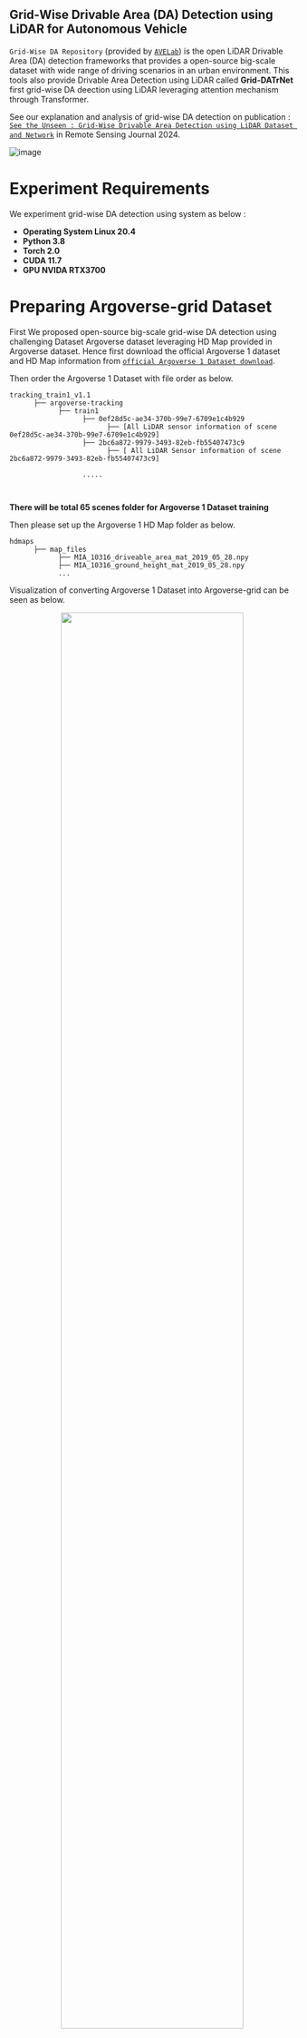 ## Grid-Wise Drivable Area (DA) Detection using LiDAR for Autonomous Vehicle

`Grid-Wise DA Repository` (provided by [`AVELab`](http://ave.kaist.ac.kr/)) is the open LiDAR Drivable Area (DA) detection frameworks that provides a open-source big-scale dataset with wide range of driving scenarios in an urban environment. This tools also provide Drivable Area Detection using LiDAR called **Grid-DATrNet** first grid-wise DA deection using LiDAR leveraging attention mechanism through Transformer.

See our explanation and analysis of grid-wise DA detection on publication : [`See the Unseen : Grid-Wise Drivable Area Detection using LiDAR Dataset and Network`]( https://www.preprints.org/manuscript/202409.1668/v1 ) in Remote Sensing Journal 2024.

![image](./docs/imgs/visualization_of_grid_wise_DA_Detection_using_GridDATrNet.gif)

# Experiment Requirements

We experiment grid-wise DA detection using system as below :
- **Operating System Linux 20.4**
- **Python 3.8**
- **Torch 2.0**
- **CUDA 11.7**
- **GPU NVIDA RTX3700**

# Preparing Argoverse-grid Dataset

First We proposed open-source big-scale grid-wise DA detection using challenging Dataset Argoverse dataset leveraging HD Map provided in Argoverse dataset. Hence first download the official Argoverse 1 dataset and HD Map information from [`official Argoverse 1 Dataset download`](https://www.argoverse.org/av1.html).

Then order the Argoverse 1 Dataset with file order as below.

```
tracking_train1_v1.1
      ├── argoverse-tracking
            ├── train1
                  ├── 0ef28d5c-ae34-370b-99e7-6709e1c4b929
                        ├── [All LiDAR sensor information of scene  0ef28d5c-ae34-370b-99e7-6709e1c4b929]
                  ├── 2bc6a872-9979-3493-82eb-fb55407473c9
                        ├── [ All LiDAR Sensor information of scene 2bc6a872-9979-3493-82eb-fb55407473c9]
                  
                  .....
                  
                  
``` 

**There will be total 65 scenes folder for Argoverse 1 Dataset training**

Then please set up the Argoverse 1 HD Map folder as below.

```
hdmaps
      ├── map_files
            ├── MIA_10316_driveable_area_mat_2019_05_28.npy
            ├── MIA_10316_ground_height_mat_2019_05_28.npy
            ...

```

Visualization of converting Argoverse 1 Dataset into Argoverse-grid can be seen as below.

<p align="center">
  <img src = "./docs/imgs/Drivable_Area_Label_Example_of_Drivable_Area_Dataset_using_Argoverse_1_Dataset.png" width="80%">
</p>

# Experiment Installation
Then please install modified Argoverse 1 API in the repository and install needed package for experiment Grid-Wise DA Detection as below.

1. First install modified Argoverse 1 API using command as below.

```
cd argoverse-api/
pip install -e .
```

2. Then install needed package for experiment Grid-Wise DA detection using LiDAR with running command as below.

```
cd ..
pip install -r requirements.txt
```

# Experiment using Grid-DATrNet
Then We can experiment training using proposed Grid-DATrNet by set up the configs file and run the command as below.

1.Set up the dataset training path in config file. Change value `dataset_path` and `dataset_path_val` in line 130 and 131 in config file `/configs/Grid-DATrNet_using_Global_Attention.py` based on the Argoverse 1 training dataset path.

2. Then running the training python script using command as below.

```
sudo python train_gpu_0.py
```

# Making DA Detection using Grid-DATrNet
For predicting DA Detection using Grid-DATrNet you can change the path of Grid-DATrNet model in variable `path_ckpt` in file ***validate_gpu_0.py*** based on your Grid-DATrNet model checkpoints and run testing python script using command as below.

```
sudo python validate_gpu_0.py
```

**If you want to visualize DA detection result you can change value of setting `is_visualized_result` and `is_save_visualization` to ***True*** in configs file of Grid-DATrNet**

Visualization of result proposed Grid-DATrNet on proposed Argoverse-Grid dataset can be seen as below.

![image](./docs/imgs/Result_of_Experiment_GridDATrNet_compare_to_another_method.png)



## Model Zoo
|Name|Accuracy|F1 Score|GFLOPs|Model|Paper|
|:---:|:---:|:---:|---:|:---:|:---:|
|Grid-DATrNet (PointPillar + Global Attention)|93.40|0.8321|180|<a href="https://drive.google.com/drive/folders/14QHSxbCsUEf0FYZIa3j_uMFcLmMDwQmB?usp=sharing">Link</a>|<a href="https://www.preprints.org/manuscript/202409.1668/v1 ">Link</a>|
|Grid-DATrNet (PointPillar + MLP Mixer)|91.40|0.8145|110|<a href="https://drive.google.com/drive/folders/14QHSxbCsUEf0FYZIa3j_uMFcLmMDwQmB?usp=sharing">Link</a>|<a href="https://arxiv.org/abs/2210.08745">Link</a>|

## Updates
* [2022-04-18] v1.0.0 is released along with the K-Lane Dataset. Please check [Getting Started](./docs/KLane.md#Workspace-Arrangement) for the download instruction.

## License
`Grid-Wise DA` is released under the Apache-2.0 license.

## Acknowledgement
The Grid-Wise DA benchmark is contributed by [Christofel Rio Goenawan](https://ave.kaist.ac.kr/bbs/board.php?bo_table=sub1_2&wr_id=27) and [Dong-Hee Paek](http://ave.kaist.ac.kr/bbs/board.php?bo_table=sub1_2&wr_id=5), advised by [Seung-Hyun Kong](http://ave.kaist.ac.kr/bbs/board.php?bo_table=sub1_1).

We thank the maintainers of the following projects that enable us to develop `Grid-Wise DA`:
[`OpenPCDet`](https://github.com/open-mmlab/OpenPCDet) by MMLAB, [`TuRoad`](https://github.com/Turoad/lanedet) bu TuZheng.
[`K-Lane`](https://github.com/kaist-avelab/K-Lane) by Dong-Hee.

This work was supported by the National Research Foundation of Korea (NRF) grant funded by the Korea government (MSIT) (No. 2021R1A2C3008370).

## Citation

If you find this work is useful for your research, please consider citing:
```
@article{goenawan2024see,
  title={See the Unseen: Grid-Wise Drivable Area Detection Dataset and Network Using LiDAR},
  author={Goenawan, Christofel Rio and Paek, Dong-Hee and Kong, Seung-Hyun},
  journal={Remote Sensing},
  volume={16},
  number={20},
  pages={3777},
  year={2024},
  doi={10.3390/rs16203777}
}
```
